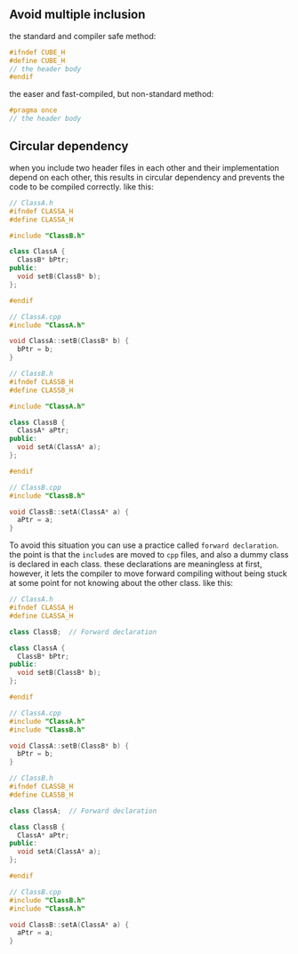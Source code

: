 ## Avoid multiple inclusion
the standard and compiler safe method:
```cpp
#ifndef CUBE_H
#define CUBE_H
// the header body
#endif
```
the easer and fast-compiled, but non-standard method:
```cpp
#pragma once
// the header body
```
## Circular dependency 
when you include two header files in each other and their implementation depend on each other, this results in circular dependency and prevents the code to be compiled correctly. like this:
```cpp
// ClassA.h
#ifndef CLASSA_H
#define CLASSA_H

#include "ClassB.h"

class ClassA {
  ClassB* bPtr;
public:
  void setB(ClassB* b);
};

#endif
```
```cpp
// ClassA.cpp
#include "ClassA.h"

void ClassA::setB(ClassB* b) {
  bPtr = b;
}
```
```cpp
// ClassB.h
#ifndef CLASSB_H
#define CLASSB_H

#include "ClassA.h"

class ClassB {
  ClassA* aPtr;
public:
  void setA(ClassA* a);
};

#endif
```
```cpp
// ClassB.cpp
#include "ClassB.h"

void ClassB::setA(ClassA* a) {
  aPtr = a;
}
```
To avoid this situation you can use a practice called `forward declaration`. the point is that the `include`s are moved to `cpp` files, and also a dummy class is declared in each class. these declarations are meaningless at first, however, it lets the compiler to move forward compiling without being stuck at some point for not knowing about the other class. like this:
```cpp
// ClassA.h
#ifndef CLASSA_H
#define CLASSA_H

class ClassB;  // Forward declaration

class ClassA {
  ClassB* bPtr;
public:
  void setB(ClassB* b);
};

#endif
```
```cpp
// ClassA.cpp
#include "ClassA.h"
#include "ClassB.h"

void ClassA::setB(ClassB* b) {
  bPtr = b;
}
```
```cpp
// ClassB.h
#ifndef CLASSB_H
#define CLASSB_H

class ClassA;  // Forward declaration

class ClassB {
  ClassA* aPtr;
public:
  void setA(ClassA* a);
};

#endif
```
```cpp
// ClassB.cpp
#include "ClassB.h"
#include "ClassA.h"

void ClassB::setA(ClassA* a) {
  aPtr = a;
}
```